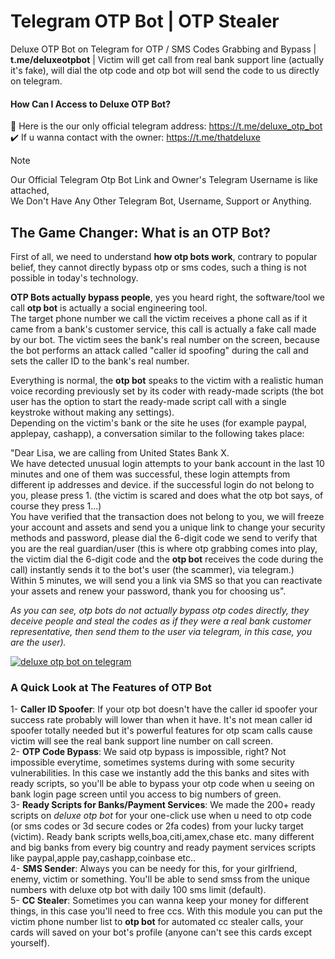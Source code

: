 # Telegram OTP Bot | OTP Stealer
Deluxe OTP Bot on Telegram for OTP / SMS Codes Grabbing and Bypass | **t.me/deluxeotpbot** | Victim will get call from real bank support line (actually it's fake), will dial the otp code and otp bot will send the code to us directly on telegram.

#### How Can I Access to Deluxe OTP Bot?

📌 Here is the our only official telegram address: https://t.me/deluxe_otp_bot \
✔️ If u wanna contact with the owner: https://t.me/thatdeluxe
>[!NOTE]
Our Official Telegram Otp Bot Link and Owner's Telegram Username is like attached, \
We Don't Have Any Other Telegram Bot, Username, Support or Anything. 

## The Game Changer: What is an OTP Bot?

First of all, we need to understand **how otp bots work**, contrary to popular belief, they cannot directly bypass otp or sms codes, such a thing is not possible in today's technology.

**OTP Bots actually bypass people**, yes you heard right, the software/tool ​​we call **otp bot** is actually a social engineering tool. \
The target phone number we call the victim receives a phone call as if it came from a bank's customer service, this call is actually a fake call made by our bot.
The victim sees the bank's real number on the screen, because the bot performs an attack called "caller id spoofing" during the call and sets the caller ID to the bank's real number.

Everything is normal, the **otp bot** speaks to the victim with a realistic human voice recording previously set by its coder with ready-made scripts (the bot user has the option to start the ready-made script call with a single keystroke without making any settings). \
Depending on the victim's bank or the site he uses (for example paypal, applepay, cashapp), a conversation similar to the following takes place:

"Dear Lisa, we are calling from United States Bank X. \
We have detected unusual login attempts to your bank account in the last 10 minutes and one of them was successful, these login attempts from different ip addresses and device. if the successful login do not belong to you, please press 1. (the victim is scared and does what the otp bot says, of course they press 1...) \
You have verified that the transaction does not belong to you, we will freeze your account and assets and send you a unique link to change your security methods and password, please dial the 6-digit code we send to verify that you are the real guardian/user (this is where otp grabbing comes into play, the victim dial the 6-digit code and the **otp bot** receives the code during the call) instantly sends it to the bot's user (the scammer), via telegram.) \
Within 5 minutes, we will send you a link via SMS so that you can reactivate your assets and renew your password, thank you for choosing us".

*As you can see, otp bots do not actually bypass otp codes directly, they deceive people and steal the codes as if they were a real bank customer representative, then send them to the user via telegram, in this case, you are the user).*

<a href="https://t.me/deluxe_otp_bot"><img src="https://i.ibb.co/1GD3nsr4/deluxe-otp.jpg" alt="deluxe otp bot on telegram" border="0"></a>

### A Quick Look at The Features of OTP Bot

1- **Caller ID Spoofer**: If your otp bot doesn't have the caller id spoofer your success rate probably will lower than when it have. It's not mean caller id spoofer totally needed but it's powerful features for otp scam calls cause victim will see the real bank support line number on call screen. \
2- **OTP Code Bypass**: We said otp bypass is impossible, right?  Not impossible everytime, sometimes systems during with some security vulnerabilities. In this case we instantly add the this banks and sites with ready scripts, so you'll be able to bypass your otp code when u seeing on bank login page screen until you access to big numbers of green. \
3- **Ready Scripts for Banks/Payment Services**: We made the 200+ ready scripts on *deluxe otp bot* for your one-click use when u need to otp code (or sms codes or 3d secure codes or 2fa codes) from your lucky target (victim). Ready bank scripts wells,boa,citi,amex,chase etc. many different and big banks from every big country and ready payment services scripts like paypal,apple pay,cashapp,coinbase etc.. \
4- **SMS Sender**: Always you can be needy for this, for your girlfriend, enemy, victim or something. You'll be able to send smss from the unique numbers with deluxe otp bot with daily 100 sms limit (default). \
5- **CC Stealer**: Sometimes you can wanna keep your money for different things, in this case you'll need to free ccs. With this module you can put the victim phone number list to **otp bot** for automated cc stealer calls, your cards will saved on your bot's profile (anyone can't see this cards except yourself).
